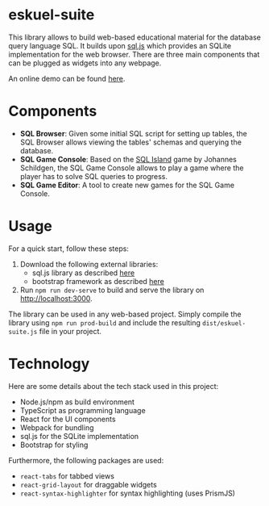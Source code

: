 # eskuel-suite

This library allows to build web-based educational material for the database query language SQL. It builds upon [sql.js](https://sql.js.org) which provides an SQLite implementation for the web browser. There are three main components that can be plugged as widgets into any webpage.

An online demo can be found [here](https://eskuel.de).


# Components
- **SQL Browser**: Given some initial SQL script for setting up tables, the SQL Browser allows viewing the tables' schemas and querying the database.
- **SQL Game Console**: Based on the [SQL Island](sql-island.informatik.uni-kl.de/) game by Johannes Schildgen, the SQL Game Console allows to play a game where the player has to solve SQL queries to progress.
- **SQL Game Editor**: A tool to create new games for the SQL Game Console.


# Usage
For a quick start, follow these steps:
1. Download the following external libraries:
    - sql.js library as described [here](./public/ext/sql-js/README.md)
    - bootstrap framework as described [here](./public/ext/bootstrap/README.md)
2. Run `npm run dev-serve` to build and serve the library on [http://localhost:3000](http://localhost:3000).

The library can be used in any web-based project. Simply compile the library using `npm run prod-build` and include the resulting `dist/eskuel-suite.js` file in your project.


# Technology
Here are some details about the tech stack used in this project:
- Node.js/npm as build environment
- TypeScript as programming language
- React for the UI components
- Webpack for bundling
- sql.js for the SQLite implementation
- Bootstrap for styling

Furthermore, the following packages are used:
- `react-tabs` for tabbed views
- `react-grid-layout` for draggable widgets
- `react-syntax-highlighter` for syntax highlighting (uses PrismJS)
